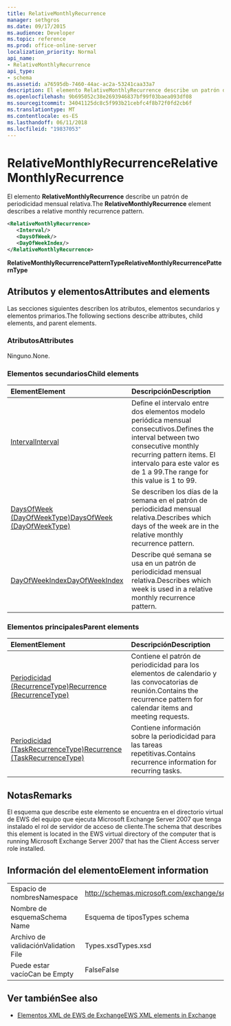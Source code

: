 ```yaml
---
title: RelativeMonthlyRecurrence
manager: sethgros
ms.date: 09/17/2015
ms.audience: Developer
ms.topic: reference
ms.prod: office-online-server
localization_priority: Normal
api_name:
- RelativeMonthlyRecurrence
api_type:
- schema
ms.assetid: a76595db-7460-44ac-ac2a-53241caa33a7
description: El elemento RelativeMonthlyRecurrence describe un patrón de periodicidad mensual relativa.
ms.openlocfilehash: 9b695052c38e2693946837bf99f03baea093df08
ms.sourcegitcommit: 34041125dc8c5f993b21cebfc4f8b72f0fd2cb6f
ms.translationtype: MT
ms.contentlocale: es-ES
ms.lasthandoff: 06/11/2018
ms.locfileid: "19837053"
---
```

# <a name="relativemonthlyrecurrence"></a><span data-ttu-id="028a1-103">RelativeMonthlyRecurrence</span><span class="sxs-lookup"><span data-stu-id="028a1-103">RelativeMonthlyRecurrence</span></span>

<span data-ttu-id="028a1-104">El elemento **RelativeMonthlyRecurrence** describe un patrón de periodicidad mensual relativa.</span><span class="sxs-lookup"><span data-stu-id="028a1-104">The **RelativeMonthlyRecurrence** element describes a relative monthly recurrence pattern.</span></span> 
  
```xml
<RelativeMonthlyRecurrence>
   <Interval/>
   <DaysOfWeek/>
   <DayOfWeekIndex/>
</RelativeMonthlyRecurrence>
```

 <span data-ttu-id="028a1-105">**RelativeMonthlyRecurrencePatternType**</span><span class="sxs-lookup"><span data-stu-id="028a1-105">**RelativeMonthlyRecurrencePatternType**</span></span>
## <a name="attributes-and-elements"></a><span data-ttu-id="028a1-106">Atributos y elementos</span><span class="sxs-lookup"><span data-stu-id="028a1-106">Attributes and elements</span></span>

<span data-ttu-id="028a1-107">Las secciones siguientes describen los atributos, elementos secundarios y elementos primarios.</span><span class="sxs-lookup"><span data-stu-id="028a1-107">The following sections describe attributes, child elements, and parent elements.</span></span>
  
### <a name="attributes"></a><span data-ttu-id="028a1-108">Atributos</span><span class="sxs-lookup"><span data-stu-id="028a1-108">Attributes</span></span>

<span data-ttu-id="028a1-109">Ninguno.</span><span class="sxs-lookup"><span data-stu-id="028a1-109">None.</span></span>
  
### <a name="child-elements"></a><span data-ttu-id="028a1-110">Elementos secundarios</span><span class="sxs-lookup"><span data-stu-id="028a1-110">Child elements</span></span>

|<span data-ttu-id="028a1-111">**Element**</span><span class="sxs-lookup"><span data-stu-id="028a1-111">**Element**</span></span>|<span data-ttu-id="028a1-112">**Descripción**</span><span class="sxs-lookup"><span data-stu-id="028a1-112">**Description**</span></span>|
|:-----|:-----|
|[<span data-ttu-id="028a1-113">Interval</span><span class="sxs-lookup"><span data-stu-id="028a1-113">Interval</span></span>](interval.md) <br/> |<span data-ttu-id="028a1-114">Define el intervalo entre dos elementos modelo periódica mensual consecutivos.</span><span class="sxs-lookup"><span data-stu-id="028a1-114">Defines the interval between two consecutive monthly recurring pattern items.</span></span> <span data-ttu-id="028a1-115">El intervalo para este valor es de 1 a 99.</span><span class="sxs-lookup"><span data-stu-id="028a1-115">The range for this value is 1 to 99.</span></span>  <br/> |
|[<span data-ttu-id="028a1-116">DaysOfWeek (DayOfWeekType)</span><span class="sxs-lookup"><span data-stu-id="028a1-116">DaysOfWeek (DayOfWeekType)</span></span>](daysofweek-dayofweektype.md) <br/> |<span data-ttu-id="028a1-117">Se describen los días de la semana en el patrón de periodicidad mensual relativa.</span><span class="sxs-lookup"><span data-stu-id="028a1-117">Describes which days of the week are in the relative monthly recurrence pattern.</span></span>  <br/> |
|[<span data-ttu-id="028a1-118">DayOfWeekIndex</span><span class="sxs-lookup"><span data-stu-id="028a1-118">DayOfWeekIndex</span></span>](dayofweekindex.md) <br/> |<span data-ttu-id="028a1-119">Describe qué semana se usa en un patrón de periodicidad mensual relativa.</span><span class="sxs-lookup"><span data-stu-id="028a1-119">Describes which week is used in a relative monthly recurrence pattern.</span></span>  <br/> |
   
### <a name="parent-elements"></a><span data-ttu-id="028a1-120">Elementos principales</span><span class="sxs-lookup"><span data-stu-id="028a1-120">Parent elements</span></span>

|<span data-ttu-id="028a1-121">**Element**</span><span class="sxs-lookup"><span data-stu-id="028a1-121">**Element**</span></span>|<span data-ttu-id="028a1-122">**Descripción**</span><span class="sxs-lookup"><span data-stu-id="028a1-122">**Description**</span></span>|
|:-----|:-----|
|[<span data-ttu-id="028a1-123">Periodicidad (RecurrenceType)</span><span class="sxs-lookup"><span data-stu-id="028a1-123">Recurrence (RecurrenceType)</span></span>](recurrence-recurrencetype.md) <br/> |<span data-ttu-id="028a1-124">Contiene el patrón de periodicidad para los elementos de calendario y las convocatorias de reunión.</span><span class="sxs-lookup"><span data-stu-id="028a1-124">Contains the recurrence pattern for calendar items and meeting requests.</span></span>  <br/> |
|[<span data-ttu-id="028a1-125">Periodicidad (TaskRecurrenceType)</span><span class="sxs-lookup"><span data-stu-id="028a1-125">Recurrence (TaskRecurrenceType)</span></span>](recurrence-taskrecurrencetype.md) <br/> |<span data-ttu-id="028a1-126">Contiene información sobre la periodicidad para las tareas repetitivas.</span><span class="sxs-lookup"><span data-stu-id="028a1-126">Contains recurrence information for recurring tasks.</span></span>  <br/> |
   
## <a name="remarks"></a><span data-ttu-id="028a1-127">Notas</span><span class="sxs-lookup"><span data-stu-id="028a1-127">Remarks</span></span>

<span data-ttu-id="028a1-128">El esquema que describe este elemento se encuentra en el directorio virtual de EWS del equipo que ejecuta Microsoft Exchange Server 2007 que tenga instalado el rol de servidor de acceso de cliente.</span><span class="sxs-lookup"><span data-stu-id="028a1-128">The schema that describes this element is located in the EWS virtual directory of the computer that is running Microsoft Exchange Server 2007 that has the Client Access server role installed.</span></span>
  
## <a name="element-information"></a><span data-ttu-id="028a1-129">Información del elemento</span><span class="sxs-lookup"><span data-stu-id="028a1-129">Element information</span></span>

|||
|:-----|:-----|
|<span data-ttu-id="028a1-130">Espacio de nombres</span><span class="sxs-lookup"><span data-stu-id="028a1-130">Namespace</span></span>  <br/> |http://schemas.microsoft.com/exchange/services/2006/types  <br/> |
|<span data-ttu-id="028a1-131">Nombre de esquema</span><span class="sxs-lookup"><span data-stu-id="028a1-131">Schema Name</span></span>  <br/> |<span data-ttu-id="028a1-132">Esquema de tipos</span><span class="sxs-lookup"><span data-stu-id="028a1-132">Types schema</span></span>  <br/> |
|<span data-ttu-id="028a1-133">Archivo de validación</span><span class="sxs-lookup"><span data-stu-id="028a1-133">Validation File</span></span>  <br/> |<span data-ttu-id="028a1-134">Types.xsd</span><span class="sxs-lookup"><span data-stu-id="028a1-134">Types.xsd</span></span>  <br/> |
|<span data-ttu-id="028a1-135">Puede estar vacío</span><span class="sxs-lookup"><span data-stu-id="028a1-135">Can be Empty</span></span>  <br/> |<span data-ttu-id="028a1-136">False</span><span class="sxs-lookup"><span data-stu-id="028a1-136">False</span></span>  <br/> |
   
## <a name="see-also"></a><span data-ttu-id="028a1-137">Ver también</span><span class="sxs-lookup"><span data-stu-id="028a1-137">See also</span></span>



- [<span data-ttu-id="028a1-138">Elementos XML de EWS de Exchange</span><span class="sxs-lookup"><span data-stu-id="028a1-138">EWS XML elements in Exchange</span></span>](ews-xml-elements-in-exchange.md)

